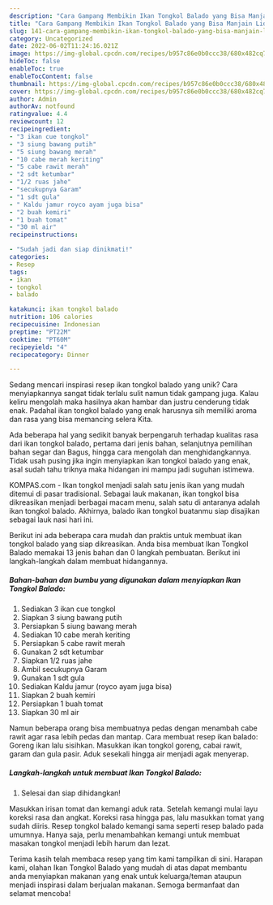 ```yaml
---
description: "Cara Gampang Membikin Ikan Tongkol Balado yang Bisa Manjain Lidah"
title: "Cara Gampang Membikin Ikan Tongkol Balado yang Bisa Manjain Lidah"
slug: 141-cara-gampang-membikin-ikan-tongkol-balado-yang-bisa-manjain-lidah
category: Uncategorized
date: 2022-06-02T11:24:16.021Z
image: https://img-global.cpcdn.com/recipes/b957c86e0b0ccc38/680x482cq70/ikan-tongkol-balado-foto-resep-utama.jpg
hideToc: false
enableToc: true
enableTocContent: false
thumbnail: https://img-global.cpcdn.com/recipes/b957c86e0b0ccc38/680x482cq70/ikan-tongkol-balado-foto-resep-utama.jpg
cover: https://img-global.cpcdn.com/recipes/b957c86e0b0ccc38/680x482cq70/ikan-tongkol-balado-foto-resep-utama.jpg
author: Admin
authorAv: notfound
ratingvalue: 4.4
reviewcount: 12
recipeingredient:
- "3 ikan cue tongkol"
- "3 siung bawang putih"
- "5 siung bawang merah"
- "10 cabe merah keriting"
- "5 cabe rawit merah"
- "2 sdt ketumbar"
- "1/2 ruas jahe"
- "secukupnya Garam"
- "1 sdt gula"
- " Kaldu jamur royco ayam juga bisa"
- "2 buah kemiri"
- "1 buah tomat"
- "30 ml air"
recipeinstructions:

- "Sudah jadi dan siap dinikmati!"
categories:
- Resep
tags:
- ikan
- tongkol
- balado

katakunci: ikan tongkol balado 
nutrition: 106 calories
recipecuisine: Indonesian
preptime: "PT22M"
cooktime: "PT60M"
recipeyield: "4"
recipecategory: Dinner

---
```





Sedang mencari inspirasi resep ikan tongkol balado yang unik? Cara menyiapkannya sangat tidak terlalu sulit namun tidak gampang juga. Kalau keliru mengolah maka hasilnya akan hambar dan justru cenderung tidak enak. Padahal ikan tongkol balado yang enak harusnya sih memiliki aroma dan rasa yang bisa memancing selera Kita.





Ada beberapa hal yang sedikit banyak berpengaruh terhadap kualitas rasa dari ikan tongkol balado, pertama dari jenis bahan, selanjutnya pemilihan bahan segar dan Bagus, hingga cara mengolah dan menghidangkannya. Tidak usah pusing jika ingin menyiapkan ikan tongkol balado yang enak,      asal sudah tahu triknya maka hidangan ini mampu jadi suguhan istimewa.














KOMPAS.com - Ikan tongkol menjadi salah satu jenis ikan yang mudah ditemui di pasar tradisional. Sebagai lauk makanan, ikan tongkol bisa dikreasikan menjadi berbagai macam menu, salah satu di antaranya adalah ikan tongkol balado. Akhirnya, balado ikan tongkol buatanmu siap disajikan sebagai lauk nasi hari ini.






Berikut ini ada beberapa cara mudah dan praktis untuk membuat ikan tongkol balado yang siap dikreasikan. Anda bisa membuat Ikan Tongkol Balado memakai 13 jenis bahan dan 0 langkah pembuatan. Berikut ini langkah-langkah dalam membuat hidangannya.

<!--inarticleads1-->

##### Bahan-bahan dan bumbu yang digunakan dalam menyiapkan Ikan Tongkol Balado:

1. Sediakan 3 ikan cue tongkol
1. Siapkan 3 siung bawang putih
1. Persiapkan 5 siung bawang merah
1. Sediakan 10 cabe merah keriting
1. Persiapkan 5 cabe rawit merah
1. Gunakan 2 sdt ketumbar
1. Siapkan 1/2 ruas jahe
1. Ambil secukupnya Garam
1. Gunakan 1 sdt gula
1. Sediakan  Kaldu jamur (royco ayam juga bisa)
1. Siapkan 2 buah kemiri
1. Persiapkan 1 buah tomat
1. Siapkan 30 ml air


Namun beberapa orang bisa membuatnya pedas dengan menambah cabe rawit agar rasa lebih pedas dan mantap. Cara membuat resep ikan balado: Goreng ikan lalu sisihkan. Masukkan ikan tongkol goreng, cabai rawit, garam dan gula pasir. Aduk sesekali hingga air menjadi agak menyerap. 

<!--inarticleads2-->

##### Langkah-langkah untuk membuat Ikan Tongkol Balado:


1. Selesai dan siap dihidangkan!

Masukkan irisan tomat dan kemangi aduk rata. Setelah kemangi mulai layu koreksi rasa dan angkat. Koreksi rasa hingga pas, lalu masukkan tomat yang sudah diiris. Resep tongkol balado kemangi sama seperti resep balado pada umumnya. Hanya saja, perlu menambahkan kemangi untuk membuat masakan tongkol menjadi lebih harum dan lezat. 

Terima kasih telah membaca resep yang tim kami tampilkan di sini. Harapan kami, olahan Ikan Tongkol Balado yang mudah di atas dapat membantu anda menyiapkan makanan yang enak untuk keluarga/teman ataupun menjadi inspirasi dalam berjualan makanan. Semoga bermanfaat dan selamat mencoba!
